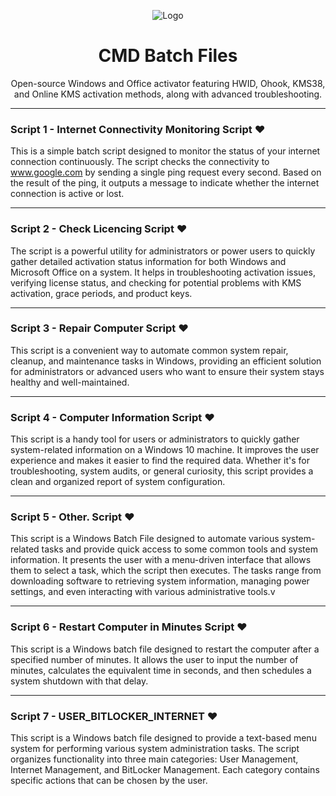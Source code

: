 <p align="center"><img src="https://files.softicons.com/download/system-icons/rounded-square-icons-by-deleket/png/256x256/Win-Command-Prompt.png" alt="Logo"></p>

<h1 align="center">CMD Batch Files</h1>

<p align="center">Open-source Windows and Office activator featuring HWID, Ohook, KMS38, and Online KMS activation methods, along with advanced troubleshooting.</p>

<hr>
  

### Script 1 - Internet Connectivity Monitoring Script ❤️

This is a simple batch script designed to monitor the status of your internet connection continuously. The script checks the connectivity to www.google.com by sending a single ping request every second. Based on the result of the ping, it outputs a message to indicate whether the internet connection is active or lost.

<hr>

### Script 2 - Check Licencing Script ❤️

The script is a powerful utility for administrators or power users to quickly gather detailed activation status information for both Windows and Microsoft Office on a system. It helps in troubleshooting activation issues, verifying license status, and checking for potential problems with KMS activation, grace periods, and product keys.

<hr>

### Script 3 - Repair Computer Script ❤️

This script is a convenient way to automate common system repair, cleanup, and maintenance tasks in Windows, providing an efficient solution for administrators or advanced users who want to ensure their system stays healthy and well-maintained.

<hr>

### Script 4 - Computer Information Script ❤️

This script is a handy tool for users or administrators to quickly gather system-related information on a Windows 10 machine. It improves the user experience and makes it easier to find the required data. Whether it's for troubleshooting, system audits, or general curiosity, this script provides a clean and organized report of system configuration.

<hr>

### Script 5 - Other. Script ❤️

This script is a Windows Batch File designed to automate various system-related tasks and provide quick access to some common tools and system information. It presents the user with a menu-driven interface that allows them to select a task, which the script then executes. The tasks range from downloading software to retrieving system information, managing power settings, and even interacting with various administrative tools.v

<hr>

### Script 6 - Restart Computer in Minutes Script ❤️

This script is a Windows batch file designed to restart the computer after a specified number of minutes. It allows the user to input the number of minutes, calculates the equivalent time in seconds, and then schedules a system shutdown with that delay.

<hr>

### Script 7 - USER_BITLOCKER_INTERNET ❤️

This script is a Windows batch file designed to provide a text-based menu system for performing various system administration tasks. The script organizes functionality into three main categories: User Management, Internet Management, and BitLocker Management. Each category contains specific actions that can be chosen by the user.
